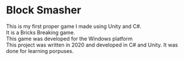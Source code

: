 # Block Smasher

This is my first proper game I made using Unity and C#.<br>
It is a Bricks Breaking game. <br>
This game was developed for the Windows platform <br>
This project was written in 2020 and developed in C# and Unity. It was done for learning porpuses.